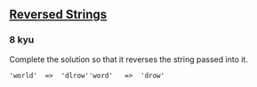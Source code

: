 <h2><a href=https://www.codewars.com/kata/5168bb5dfe9a00b126000018/train/java target="_blank">Reversed Strings</a></h2><h3>8 kyu</h3><p>Complete the solution so that it reverses the string passed into it. </p><pre><code>'world'  =&gt;  'dlrow''word'   =&gt;  'drow'</code></pre>